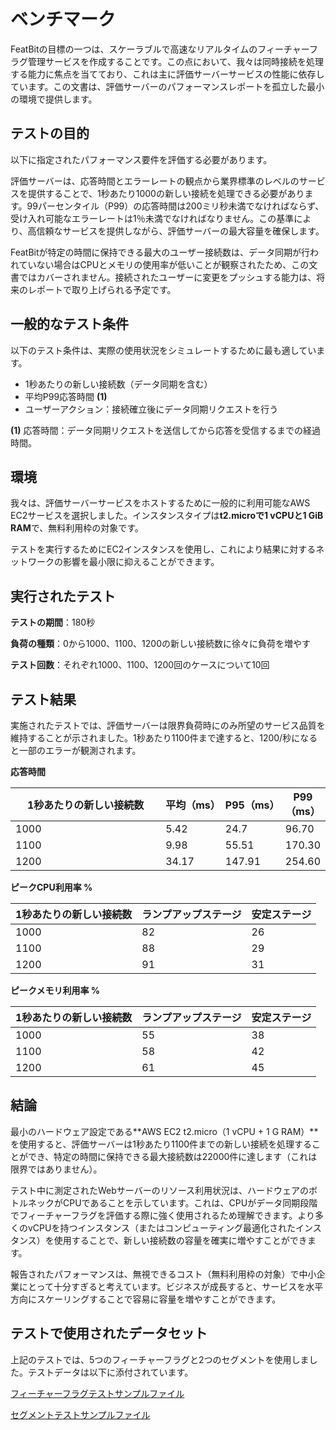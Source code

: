 # ベンチマーク

FeatBitの目標の一つは、スケーラブルで高速なリアルタイムのフィーチャーフラグ管理サービスを作成することです。この点において、我々は同時接続を処理する能力に焦点を当てており、これは主に評価サーバーサービスの性能に依存しています。この文書は、評価サーバーのパフォーマンスレポートを孤立した最小の環境で提供します。

## テストの目的

以下に指定されたパフォーマンス要件を評価する必要があります。

評価サーバーは、応答時間とエラーレートの観点から業界標準のレベルのサービスを提供することで、1秒あたり1000の新しい接続を処理できる必要があります。99パーセンタイル（P99）の応答時間は200ミリ秒未満でなければならず、受け入れ可能なエラーレートは1％未満でなければなりません。この基準により、高信頼なサービスを提供しながら、評価サーバーの最大容量を確保します。

FeatBitが特定の時間に保持できる最大のユーザー接続数は、データ同期が行われていない場合はCPUとメモリの使用率が低いことが観察されたため、この文書ではカバーされません。接続されたユーザーに変更をプッシュする能力は、将来のレポートで取り上げられる予定です。

## 一般的なテスト条件

以下のテスト条件は、実際の使用状況をシミュレートするために最も適しています。

* 1秒あたりの新しい接続数（データ同期を含む）
* 平均P99応答時間 **(1)**
* ユーザーアクション：接続確立後にデータ同期リクエストを行う

**(1)** 応答時間：データ同期リクエストを送信してから応答を受信するまでの経過時間。

## 環境

我々は、評価サーバーサービスをホストするために一般的に利用可能なAWS EC2サービスを選択しました。インスタンスタイプは**t2.microで1 vCPUと1 GiB RAM**で、無料利用枠の対象です。

テストを実行するためにEC2インスタンスを使用し、これにより結果に対するネットワークの影響を最小限に抑えることができます。

## 実行されたテスト

**テストの期間**：180秒

**負荷の種類**：0から1000、1100、1200の新しい接続数に徐々に負荷を増やす

**テスト回数**：それぞれ1000、1100、1200回のケースについて10回

## テスト結果

実施されたテストでは、評価サーバーは限界負荷時にのみ所望のサービス品質を維持することが示されました。1秒あたり1100件まで達すると、1200/秒になると一部のエラーが観測されます。

**応答時間**

<table><thead><tr><th width="378">1秒あたりの新しい接続数</th><th width="100">平均（ms）</th><th width="100">P95（ms）</th><th>P99（ms）</th></tr></thead><tbody><tr><td>1000</td><td>5.42</td><td>24.7</td><td>96.70</td></tr><tr><td>1100</td><td>9.98</td><td>55.51</td><td>170.30</td></tr><tr><td>1200</td><td>34.17</td><td>147.91</td><td>254.60</td></tr></tbody></table>

**ピークCPU利用率 %**

| 1秒あたりの新しい接続数 | ランプアップステージ | 安定ステージ |
| --------------------------- | --------------------- | -------------- |
| 1000                        | 82                    | 26             |
| 1100                        | 88                    | 29             |
| 1200                        | 91                    | 31             |

**ピークメモリ利用率 %**

| 1秒あたりの新しい接続数 | ランプアップステージ | 安定ステージ |
| --------------------------- | --------------------- | -------------- |
| 1000                        | 55                    | 38             |
| 1100                        | 58                    | 42             |
| 1200                        | 61                    | 45             |

## 結論

最小のハードウェア設定である**AWS EC2 t2.micro（1 vCPU + 1 G RAM）**を使用すると、評価サーバーは1秒あたり1100件までの新しい接続を処理することができ、特定の時間に保持できる最大接続数は22000件に達します（これは限界ではありません）。

テスト中に測定されたWebサーバーのリソース利用状況は、ハードウェアのボトルネックがCPUであることを示しています。これは、CPUがデータ同期段階でフィーチャーフラグを評価する際に強く使用されるため理解できます。より多くのvCPUを持つインスタンス（またはコンピューティング最適化されたインスタンス）を使用することで、新しい接続数の容量を確実に増やすことができます。

報告されたパフォーマンスは、無視できるコスト（無料利用枠の対象）で中小企業にとって十分すぎると考えています。ビジネスが成長すると、サービスを水平方向にスケーリングすることで容易に容量を増やすことができます。&#x20;

## テストで使用されたデータセット

上記のテストでは、5つのフィーチャーフラグと2つのセグメントを使用しました。テストデータは以下に添付されています。

[フィーチャーフラグテストサンプルファイル](https://github.com/featbit/featbit-docs/blob/main/pages/tech-stack/assets/flags.json)

[セグメントテストサンプルファイル](https://github.com/featbit/featbit-docs/blob/main/pages/tech-stack/assets/segments.json)